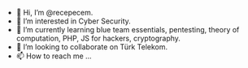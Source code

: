 - 👋 Hi, I’m @recepecem.
- 👀 I’m interested in Cyber Security.
- 🌱 I’m currently learning blue team essentials, pentesting, theory of computation, PHP, JS for hackers, cryptography.
- 💞️ I’m looking to collaborate on Türk Telekom.
- 📫 How to reach me ...

<!---
recepecem/recepecem is a ✨ special ✨ repository because its `README.md` (this file) appears on your GitHub profile.
You can click the Preview link to take a look at your changes.
--->
